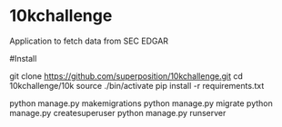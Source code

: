 # 10kchallenge
Application to fetch data from SEC EDGAR

#Install

git clone https://github.com/superposition/10kchallenge.git
cd 10kchallenge/10k
source ./bin/activate
pip install -r requirements.txt

python manage.py makemigrations
python manage.py migrate
python manage.py createsuperuser 
python manage.py runserver
